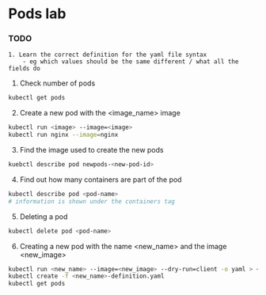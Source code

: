 # Pods lab 

### TODO
    1. Learn the correct definition for the yaml file syntax 
        - eg which values should be the same different / what all the fields do 


1. Check number of pods 
```bash
kubectl get pods 
```

2. Create a new pod with the <image_name> image 
```bash
kubectl run <image> --image=<image>
kubectl run nginx --image=nginx
```

3. Find the image used to create the new pods 
```bash
kuebctl describe pod newpods-<new-pod-id>
```

4. Find out how many containers are part of the pod <pod-name>
```bash
kubectl describe pod <pod-name>
# information is shown under the containers tag
```

5. Deleting a <pod-name> pod 
```bash
kubectl delete pod <pod-name>
```

6. Creating a new pod with the name <new_name> and the image <new_image>
```bash
kubectl run <new_name> --image=<new_image> --dry-run=client -o yaml > <new_name>-definition.yaml
kubectl create -f <new_name>-definition.yaml
kubectl get pods
```






